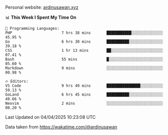 Personal website: [ardinusawan.xyz](https://ardinusawan.xyz)

<!--START_SECTION:waka-->
📊 **This Week I Spent My Time On** 

```text
💬 Programming Languages: 
PHP                      7 hrs 38 mins       ███████████░░░░░░░░░░░░░░   45.95 % 
Go                       6 hrs 30 mins       ██████████░░░░░░░░░░░░░░░   39.18 % 
CSS                      1 hr 13 mins        ██░░░░░░░░░░░░░░░░░░░░░░░   07.41 % 
Bash                     55 mins             █░░░░░░░░░░░░░░░░░░░░░░░░   05.60 % 
Markdown                 9 mins              ░░░░░░░░░░░░░░░░░░░░░░░░░   00.98 % 

🔥 Editors: 
VS Code                  9 hrs 49 mins       ███████████████░░░░░░░░░░   59.13 % 
GoLand                   6 hrs 45 mins       ██████████░░░░░░░░░░░░░░░   40.66 % 
Neovim                   2 mins              ░░░░░░░░░░░░░░░░░░░░░░░░░   00.20 % 
```


 Last Updated on 04/04/2025 10:23:08 UTC
<!--END_SECTION:waka-->
Data taken from https://wakatime.com/@ardinusawan
